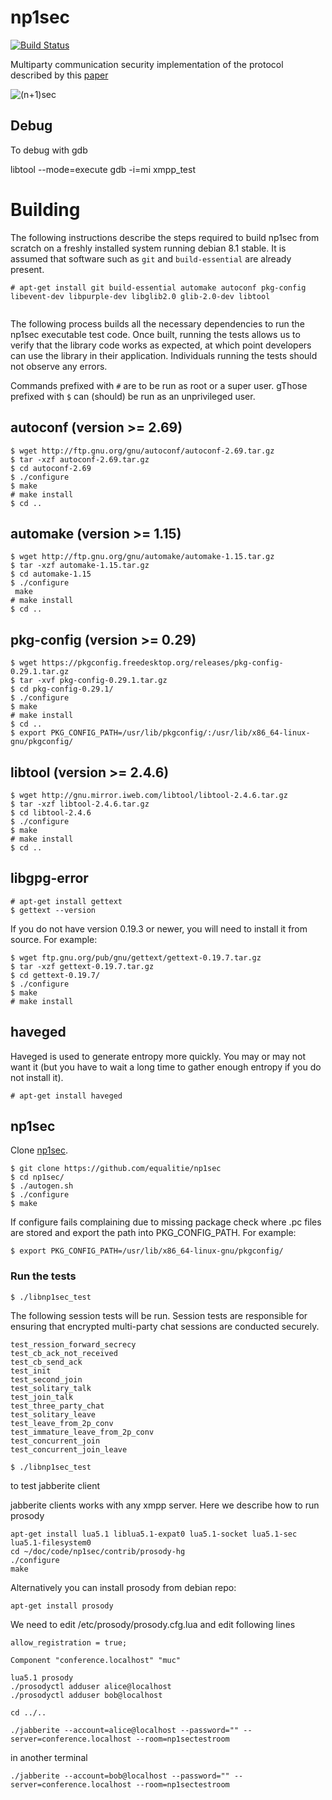 np1sec
======

[![Build Status](https://travis-ci.org/equalitie/np1sec.svg?branch=master)](https://travis-ci.org/equalitie/np1sec)

Multiparty communication security implementation of the protocol described by this [paper](https://learn.equalit.ie/wiki/Np1sec)

![(n+1)sec](https://learn.equalit.ie/mw/images/7/7f/Np1sec-web.jpg)

Debug
----
To debug with gdb

libtool --mode=execute gdb -i=mi xmpp_test

# Building
     
The following instructions describe the steps required to build np1sec from scratch on a freshly installed system running debian 8.1 stable.  It is assumed that software such as `git` and `build-essential` are already present.

```
# apt-get install git build-essential automake autoconf pkg-config libevent-dev libpurple-dev libglib2.0 glib-2.0-dev libtool


```

The following process builds all the necessary dependencies to run the np1sec executable test code.  Once built, running
the tests allows us to verify that the library code works as expected, at which point developers can use the library in
their application.  Individuals running the tests should not observe any errors.
     
Commands prefixed with `#` are to be run as root or a super user.
gThose prefixed with `$` can (should) be run as an unprivileged user.
     
## autoconf (version >= 2.69)
 
```
$ wget http://ftp.gnu.org/gnu/autoconf/autoconf-2.69.tar.gz
$ tar -xzf autoconf-2.69.tar.gz
$ cd autoconf-2.69
$ ./configure
$ make
# make install
$ cd ..
```
 
## automake (version >= 1.15)
 
```
$ wget http://ftp.gnu.org/gnu/automake/automake-1.15.tar.gz
$ tar -xzf automake-1.15.tar.gz
$ cd automake-1.15
$ ./configure
 make
# make install
$ cd ..
```

## pkg-config (version >= 0.29)

```
$ wget https://pkgconfig.freedesktop.org/releases/pkg-config-0.29.1.tar.gz
$ tar -xvf pkg-config-0.29.1.tar.gz
$ cd pkg-config-0.29.1/
$ ./configure
$ make
# make install
$ cd ..
$ export PKG_CONFIG_PATH=/usr/lib/pkgconfig/:/usr/lib/x86_64-linux-gnu/pkgconfig/
```

## libtool (version >= 2.4.6)
 
```
$ wget http://gnu.mirror.iweb.com/libtool/libtool-2.4.6.tar.gz
$ tar -xzf libtool-2.4.6.tar.gz
$ cd libtool-2.4.6
$ ./configure
$ make
# make install
$ cd ..
```
 
## libgpg-error
 
```
# apt-get install gettext 
$ gettext --version
```

If you do not have version 0.19.3 or newer, you will need to install it from
source. For example:

```
$ wget ftp.gnu.org/pub/gnu/gettext/gettext-0.19.7.tar.gz
$ tar -xzf gettext-0.19.7.tar.gz
$ cd gettext-0.19.7/
$ ./configure
$ make
# make install
```

## haveged
 
Haveged is used to generate entropy more quickly.  You may or may not want it (but you have to wait a long time to gather enough entropy if you do not install it).
 
```
# apt-get install haveged
```
 
## np1sec

Clone [np1sec](https://github.com/equalitie/np1sec).

```
$ git clone https://github.com/equalitie/np1sec
$ cd np1sec/
$ ./autogen.sh
$ ./configure
$ make
```

If configure fails complaining due to missing package check where .pc files are stored and export the path into PKG_CONFIG_PATH. For example:

```
$ export PKG_CONFIG_PATH=/usr/lib/x86_64-linux-gnu/pkgconfig/
```

### Run the tests
 
```
$ ./libnp1sec_test
```

The following session tests will be run.  Session tests are responsible for ensuring that encrypted multi-party chat
sessions are conducted securely.

```
test_ression_forward_secrecy
test_cb_ack_not_received
test_cb_send_ack
test_init
test_second_join
test_solitary_talk
test_join_talk
test_three_party_chat
test_solitary_leave
test_leave_from_2p_conv
test_immature_leave_from_2p_conv
test_concurrent_join
test_concurrent_join_leave
```

```
$ ./libnp1sec_test
```

to test jabberite client

jabberite clients works with any xmpp server. Here we describe how to run prosody

```
apt-get install lua5.1 liblua5.1-expat0 lua5.1-socket lua5.1-sec lua5.1-filesystem0
cd ~/doc/code/np1sec/contrib/prosody-hg
./configure
make
```

Alternatively you can install prosody from debian repo:

```
apt-get install prosody
```

We need to edit /etc/prosody/prosody.cfg.lua and edit following lines
```
allow_registration = true;

Component "conference.localhost" "muc"
```

```
lua5.1 prosody
./prosodyctl adduser alice@localhost
./prosodyctl adduser bob@localhost

cd ../..

./jabberite --account=alice@localhost --password="" --server=conference.localhost --room=np1sectestroom
```
in another terminal

```
./jabberite --account=bob@localhost --password="" --server=conference.localhost --room=np1sectestroom
```
